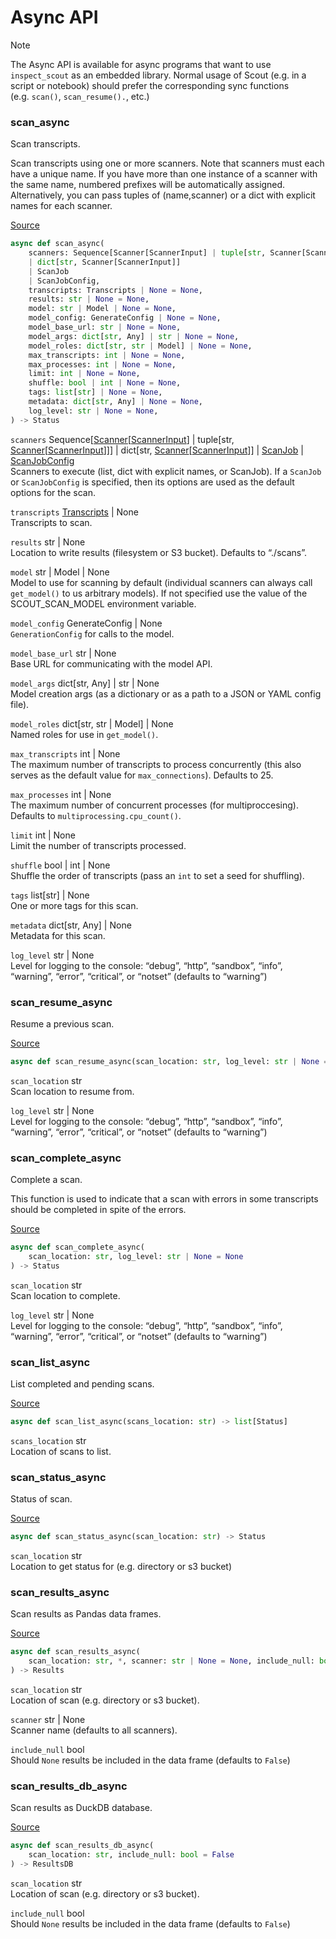 # Async API


> [!NOTE]
>
> The Async API is available for async programs that want to use
> `inspect_scout` as an embedded library. Normal usage of Scout (e.g. in
> a script or notebook) should prefer the corresponding sync functions
> (e.g. `scan()`, `scan_resume().`, etc.)

### scan_async

Scan transcripts.

Scan transcripts using one or more scanners. Note that scanners must
each have a unique name. If you have more than one instance of a scanner
with the same name, numbered prefixes will be automatically assigned.
Alternatively, you can pass tuples of (name,scanner) or a dict with
explicit names for each scanner.

[Source](https://github.com/meridianlabs-ai/inspect_scout/blob/aec46df092a5d6a7fdbc989f68637f8fe3cb17d8/src/inspect_scout/_scan.py#L139)

``` python
async def scan_async(
    scanners: Sequence[Scanner[ScannerInput] | tuple[str, Scanner[ScannerInput]]]
    | dict[str, Scanner[ScannerInput]]
    | ScanJob
    | ScanJobConfig,
    transcripts: Transcripts | None = None,
    results: str | None = None,
    model: str | Model | None = None,
    model_config: GenerateConfig | None = None,
    model_base_url: str | None = None,
    model_args: dict[str, Any] | str | None = None,
    model_roles: dict[str, str | Model] | None = None,
    max_transcripts: int | None = None,
    max_processes: int | None = None,
    limit: int | None = None,
    shuffle: bool | int | None = None,
    tags: list[str] | None = None,
    metadata: dict[str, Any] | None = None,
    log_level: str | None = None,
) -> Status
```

`scanners` Sequence\[[Scanner](scanner.qmd#scanner)\[[ScannerInput](scanner.qmd#scannerinput)\] \| tuple\[str, [Scanner](scanner.qmd#scanner)\[[ScannerInput](scanner.qmd#scannerinput)\]\]\] \| dict\[str, [Scanner](scanner.qmd#scanner)\[[ScannerInput](scanner.qmd#scannerinput)\]\] \| [ScanJob](scanning.qmd#scanjob) \| [ScanJobConfig](scanning.qmd#scanjobconfig)  
Scanners to execute (list, dict with explicit names, or ScanJob). If a
`ScanJob` or `ScanJobConfig` is specified, then its options are used as
the default options for the scan.

`transcripts` [Transcripts](transcript.qmd#transcripts) \| None  
Transcripts to scan.

`results` str \| None  
Location to write results (filesystem or S3 bucket). Defaults to
“./scans”.

`model` str \| Model \| None  
Model to use for scanning by default (individual scanners can always
call `get_model()` to us arbitrary models). If not specified use the
value of the SCOUT_SCAN_MODEL environment variable.

`model_config` GenerateConfig \| None  
`GenerationConfig` for calls to the model.

`model_base_url` str \| None  
Base URL for communicating with the model API.

`model_args` dict\[str, Any\] \| str \| None  
Model creation args (as a dictionary or as a path to a JSON or YAML
config file).

`model_roles` dict\[str, str \| Model\] \| None  
Named roles for use in `get_model()`.

`max_transcripts` int \| None  
The maximum number of transcripts to process concurrently (this also
serves as the default value for `max_connections`). Defaults to 25.

`max_processes` int \| None  
The maximum number of concurrent processes (for multiproccesing).
Defaults to `multiprocessing.cpu_count()`.

`limit` int \| None  
Limit the number of transcripts processed.

`shuffle` bool \| int \| None  
Shuffle the order of transcripts (pass an `int` to set a seed for
shuffling).

`tags` list\[str\] \| None  
One or more tags for this scan.

`metadata` dict\[str, Any\] \| None  
Metadata for this scan.

`log_level` str \| None  
Level for logging to the console: “debug”, “http”, “sandbox”, “info”,
“warning”, “error”, “critical”, or “notset” (defaults to “warning”)

### scan_resume_async

Resume a previous scan.

[Source](https://github.com/meridianlabs-ai/inspect_scout/blob/aec46df092a5d6a7fdbc989f68637f8fe3cb17d8/src/inspect_scout/_scan.py#L267)

``` python
async def scan_resume_async(scan_location: str, log_level: str | None = None) -> Status
```

`scan_location` str  
Scan location to resume from.

`log_level` str \| None  
Level for logging to the console: “debug”, “http”, “sandbox”, “info”,
“warning”, “error”, “critical”, or “notset” (defaults to “warning”)

### scan_complete_async

Complete a scan.

This function is used to indicate that a scan with errors in some
transcripts should be completed in spite of the errors.

[Source](https://github.com/meridianlabs-ai/inspect_scout/blob/aec46df092a5d6a7fdbc989f68637f8fe3cb17d8/src/inspect_scout/_scan.py#L331)

``` python
async def scan_complete_async(
    scan_location: str, log_level: str | None = None
) -> Status
```

`scan_location` str  
Scan location to complete.

`log_level` str \| None  
Level for logging to the console: “debug”, “http”, “sandbox”, “info”,
“warning”, “error”, “critical”, or “notset” (defaults to “warning”)

### scan_list_async

List completed and pending scans.

[Source](https://github.com/meridianlabs-ai/inspect_scout/blob/aec46df092a5d6a7fdbc989f68637f8fe3cb17d8/src/inspect_scout/_scanlist.py#L19)

``` python
async def scan_list_async(scans_location: str) -> list[Status]
```

`scans_location` str  
Location of scans to list.

### scan_status_async

Status of scan.

[Source](https://github.com/meridianlabs-ai/inspect_scout/blob/aec46df092a5d6a7fdbc989f68637f8fe3cb17d8/src/inspect_scout/_scanresults.py#L23)

``` python
async def scan_status_async(scan_location: str) -> Status
```

`scan_location` str  
Location to get status for (e.g. directory or s3 bucket)

### scan_results_async

Scan results as Pandas data frames.

[Source](https://github.com/meridianlabs-ai/inspect_scout/blob/aec46df092a5d6a7fdbc989f68637f8fe3cb17d8/src/inspect_scout/_scanresults.py#L54)

``` python
async def scan_results_async(
    scan_location: str, *, scanner: str | None = None, include_null: bool = False
) -> Results
```

`scan_location` str  
Location of scan (e.g. directory or s3 bucket).

`scanner` str \| None  
Scanner name (defaults to all scanners).

`include_null` bool  
Should `None` results be included in the data frame (defaults to
`False`)

### scan_results_db_async

Scan results as DuckDB database.

[Source](https://github.com/meridianlabs-ai/inspect_scout/blob/aec46df092a5d6a7fdbc989f68637f8fe3cb17d8/src/inspect_scout/_scanresults.py#L86)

``` python
async def scan_results_db_async(
    scan_location: str, include_null: bool = False
) -> ResultsDB
```

`scan_location` str  
Location of scan (e.g. directory or s3 bucket).

`include_null` bool  
Should `None` results be included in the data frame (defaults to
`False`)
